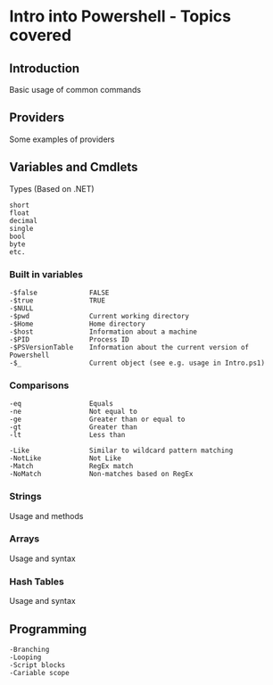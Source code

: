 # Intro into Powershell - Topics covered

## Introduction
Basic usage of common commands

## Providers
Some examples of providers

## Variables and Cmdlets
Types (Based on .NET)

    short 
    float
    decimal
    single
    bool
    byte
    etc.

### Built in variables
    -$false             FALSE
    -$true              TRUE
    -$NULL              
    -$pwd               Current working directory
    -$Home              Home directory
    -$host              Information about a machine
    -$PID               Process ID
    -$PSVersionTable    Information about the current version of Powershell
    -$_                 Current object (see e.g. usage in Intro.ps1)

### Comparisons
    -eq                 Equals
    -ne                 Not equal to
    -ge                 Greater than or equal to
    -gt                 Greater than
    -lt                 Less than

    -Like               Similar to wildcard pattern matching
    -NotLike            Not Like
    -Match              RegEx match
    -NoMatch            Non-matches based on RegEx


### Strings
Usage and methods

### Arrays
Usage and syntax

### Hash Tables
Usage and syntax

## Programming
    -Branching
    -Looping
    -Script blocks
    -Cariable scope
 
